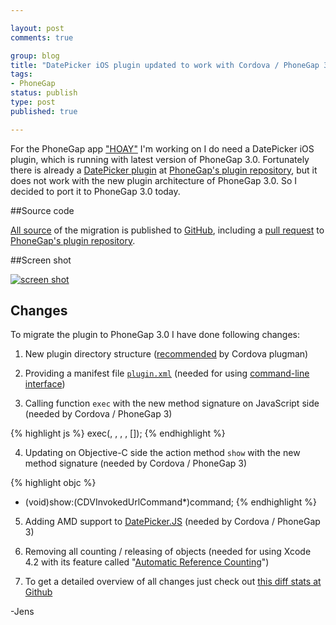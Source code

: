 ```yaml
--- 

layout: post
comments: true

group: blog
title: "DatePicker iOS plugin updated to work with Cordova / PhoneGap 3.0"
tags: 
- PhoneGap
status: publish
type: post
published: true

---
```


For the PhoneGap app ["HOAY"](https://github.com/sectore/hoay) I'm working on I do need a DatePicker iOS plugin, which is running with latest version of PhoneGap 3.0.
  Fortunately there is already a [DatePicker plugin](https://github.com/phonegap/phonegap-plugins/tree/master/iOS/DatePicker) at [PhoneGap's plugin repository](https://github.com/phonegap/phonegap-plugins/),
  but it does not work with the new plugin architecture of PhoneGap 3.0. So I decided to port it to PhoneGap 3.0 today.

<!--more-->

##Source code

[All source](https://github.com/sectore/phonegap3-ios-datepicker-plugin) of the migration is published to [GitHub](https://github.com/sectore/phonegap3-ios-datepicker-plugin),
including a [pull request](https://github.com/phonegap/phonegap-plugins/pull/1227) to [PhoneGap's plugin repository](https://github.com/phonegap/phonegap-plugins/).


##Screen shot

[![screen shot](https://raw.github.com/sectore/phonegap3-ios-datepicker-plugin/master/assets/screenshot.png)](https://github.com/sectore/phonegap3-ios-datepicker-plugin)


## Changes

To migrate the plugin to PhoneGap 3.0 I have done following changes:

1) New plugin directory structure ([recommended](https://github.com/apache/cordova-plugman#plugin-directory-structure) by Cordova plugman)

2) Providing a manifest file [`plugin.xml`](https://github.com/sectore/phonegap3-ios-datepicker-plugin/blob/master/plugin.xml) (needed for using [command-line interface](http://docs.phonegap.com/en/3.0.0/guide_cli_index.md.html#The%20Command-line%20Interface))

3) Calling function `exec` with the new method signature on JavaScript side (needed by Cordova / PhoneGap 3)

{% highlight js %}
exec(<successFunction>, <failFunction>, <service>, <action>, [<args>]);
{% endhighlight %}

4) Updating on Objective-C side the action method `show` with the new method signature (needed by Cordova / PhoneGap 3)

{% highlight objc %}
- (void)show:(CDVInvokedUrlCommand*)command;
{% endhighlight %}

5) Adding AMD support to [DatePicker.JS](https://github.com/sectore/phonegap3-ios-datepicker-plugin/blob/master/www/DatePicker.js) (needed by Cordova / PhoneGap 3)

6) Removing all counting / releasing of objects (needed for using Xcode 4.2 with its feature called "[Automatic Reference Counting](http://developer.apple.com/library/ios/#documentation/DeveloperTools/Conceptual/WhatsNewXcode/Articles/xcode_4_2.html)")

7) To get a detailed overview of all changes just check out [this diff stats at Github](https://github.com/sectore/phonegap3-ios-datepicker-plugin/commit/5b16b8199525291aa03a44efbc7cc9404fe6e767)

-Jens